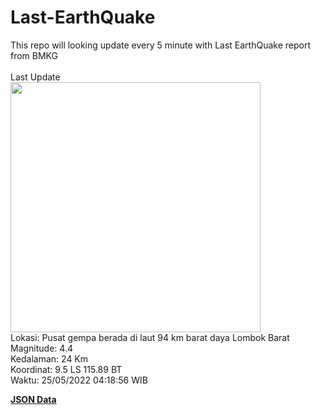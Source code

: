 # Last-EarthQuake
This repo will looking update every 5 minute with Last EarthQuake report from BMKG
<br>
<br>
Last Update
<br>
<img src="https://ews.bmkg.go.id/TEWS/data/20220525041856.mmi.jpg" width="400"/>
<br>
Lokasi: Pusat gempa berada di laut 94 km barat daya Lombok Barat <br>
Magnitude: 4.4 <br>
Kedalaman: 24 Km <br>
Koordinat: 9.5 LS 115.89 BT <br>
Waktu: 25/05/2022 04:18:56 WIB <br>

<a href="./data/data.json">**JSON Data**</a>
